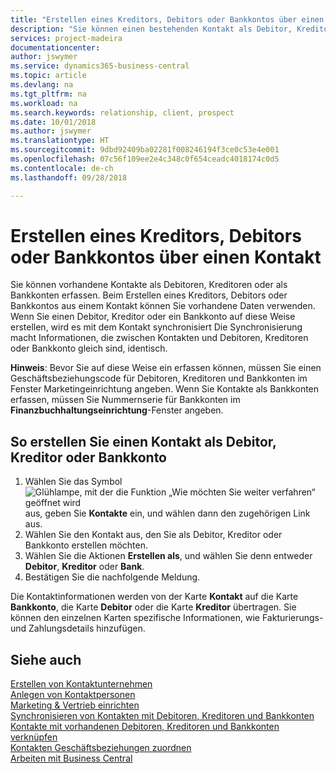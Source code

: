 ```yaml
---
title: "Erstellen eines Kreditors, Debitors oder Bankkontos über einen Kontakt | Microsoft Docs"
description: "Sie können einen bestehenden Kontakt als Debitor, Kreditor oder Bankkonto mithilfe der vorhandenen Daten und angeben Geschäftsbeziehung erfassen."
services: project-madeira
documentationcenter: 
author: jswymer
ms.service: dynamics365-business-central
ms.topic: article
ms.devlang: na
ms.tgt_pltfrm: na
ms.workload: na
ms.search.keywords: relationship, client, prospect
ms.date: 10/01/2018
ms.author: jswymer
ms.translationtype: HT
ms.sourcegitcommit: 9dbd92409ba02281f008246194f3ce0c53e4e001
ms.openlocfilehash: 07c56f109ee2e4c348c0f654ceadc4018174c0d5
ms.contentlocale: de-ch
ms.lasthandoff: 09/28/2018

---
```

# <a name="create-a-customer-vendor-or-bank-account-from-a-contact"></a>Erstellen eines Kreditors, Debitors oder Bankkontos über einen Kontakt
Sie können vorhandene Kontakte als Debitoren, Kreditoren oder als Bankkonten erfassen. Beim Erstellen eines Kreditors, Debitors oder Bankkontos aus einem Kontakt können Sie vorhandene Daten verwenden. Wenn Sie einen Debitor, Kreditor oder ein Bankkonto auf diese Weise erstellen, wird es mit dem Kontakt synchronisiert Die Synchronisierung macht Informationen, die zwischen Kontakten und Debitoren, Kreditoren oder Bankkonto gleich sind, identisch.

**Hinweis**: Bevor Sie auf diese Weise ein erfassen können, müssen Sie einen Geschäftsbeziehungscode für Debitoren, Kreditoren und Bankkonten im Fenster Marketingeinrichtung angeben. Wenn Sie Kontakte als Bankkonten erfassen, müssen Sie Nummernserie für Bankkonten im **Finanzbuchhaltungseinrichtung**-Fenster angeben.

## <a name="to-create-a-contact-as-a-customer-vendor-or-bank-account"></a>So erstellen Sie einen Kontakt als Debitor, Kreditor oder Bankkonto
1. Wählen Sie das Symbol ![Glühlampe, mit der die Funktion „Wie möchten Sie weiter verfahren“ geöffnet wird](media/ui-search/search_small.png "Wie möchten Sie weiter verfahren?") aus, geben Sie **Kontakte** ein, und wählen dann den zugehörigen Link aus.
2. Wählen Sie den Kontakt aus, den Sie als Debitor, Kreditor oder Bankkonto erstellen möchten.
3. Wählen Sie die Aktionen **Erstellen als**, und wählen Sie denn entweder **Debitor**, **Kreditor** oder **Bank**.
4. Bestätigen Sie die nachfolgende Meldung.

Die Kontaktinformationen werden von der Karte **Kontakt** auf die Karte **Bankkonto**, die Karte **Debitor** oder die Karte **Kreditor** übertragen. Sie können den einzelnen Karten spezifische Informationen, wie Fakturierungs- und Zahlungsdetails hinzufügen.

## <a name="see-also"></a>Siehe auch
[Erstellen von Kontaktunternehmen](marketing-create-contact-companies.md)  
[Anlegen von Kontaktpersonen](marketing-create-contact-persons.md)  
[Marketing & Vertrieb einrichten](marketing-setup-marketing.md)  
[Synchronisieren von Kontakten mit Debitoren, Kreditoren und Bankkonten](marketing-synchronize-contacts-customers-vendors-bank-accounts.md)  
[Kontakte mit vorhandenen Debitoren, Kreditoren und Bankkonten verknüpfen](marketing-how-link-contact.md)  
[Kontakten Geschäftsbeziehungen zuordnen](marketing-business-relations.md#AssignBusRelContact)  
[Arbeiten mit  Business Central](ui-work-product.md)

